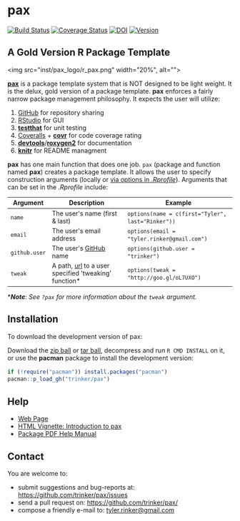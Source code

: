 pax
=======



[![Build Status](https://travis-ci.org/trinker/pax.png?branch=master)](https://travis-ci.org/trinker/pax)
[![Coverage Status](https://coveralls.io/repos/trinker/pax/badge.png?branch=master)](https://coveralls.io/r/trinker/pax?branch=master)
[![DOI](https://zenodo.org/badge/5398/trinker/pax.svg)](http://dx.doi.org/10.5281/zenodo.15891)
<a href="https://img.shields.io/badge/Version-0.0.2-orange.svg"><img src="https://img.shields.io/badge/Version-0.0.2-orange.svg" alt="Version"/></a></p>

## A Gold Version R Package Template


<img src="inst/pax_logo/r_pax.png" width="20%", alt="">  

[**pax**](http://trinker.github.io/pax_dev) is a package template system that is NOT designed to be light weight.  It is the delux, gold version of a package template.  **pax** enforces a fairly narrow package management philosophy.  It expects the user will utilize:

1.  [GitHub](https://github.com) for repository sharing
2.  [RStudio](http://www.rstudio.com/) for GUI 
3.  [**testthat**](http://cran.r-project.org/web/packages/testthat/index.html) for unit testing
4.  [Coveralls](https://coveralls.io/) + [**covr**](https://github.com/jimhester/covr) for code coverage rating
5.  [**devtools**](http://cran.r-project.org/web/packages/devtools/index.html)/[**roxygen2**](http://cran.r-project.org/web/packages/roxygen2/index.html) for documentation 
6.  [**knitr**](http://yihui.name/knitr/) for README managment

**pax** has one main function that does one job.  `pax` (package and function named **pax**) creates a package template.  It allows the user to specify construction arguments (locally or [via options in *.Rprofile*](http://www.statmethods.net/interface/customizing.html)). Arguments that can be set in the *.Rprofile* include:


| Argument         |  Description                                       | Example                                             |
|------------------|---------------------------------------------|-----------------------------------------------------|
| `name`  | The user's name (first & last) |   `options(name = c(first="Tyler",  last="Rinker"))`|                 |
| `email`  | The user's email address |   `options(email = "tyler.rinker@gmail.com")`|  
| `github.user`  | The user's [GitHub](https://github.com) name |   `options(github.user = "trinker")`|  
| `tweak`  | A path, [url](http://goo.gl/oL7UXO) to a user specified 'tweaking' function\* |   `options(tweak = "http://goo.gl/oL7UXO")`| 

\****Note***: *See `?pax` for more information about the `tweak` argument.*

## Installation

To download the development version of pax:

Download the [zip ball](https://github.com/trinker/pax/zipball/master) or [tar ball](https://github.com/trinker/pax/tarball/master), decompress and run `R CMD INSTALL` on it, or use the **pacman** package to install the development version:

```r
if (!require("pacman")) install.packages("pacman")
pacman::p_load_gh("trinker/pax")
```

## Help

- [Web Page](http://trinker.github.com/pax/)     
- [HTML Vignette: Introduction to pax](http://trinker.github.io/pax/vignettes/introduction.html)       
- [Package PDF Help Manual](https://dl.dropboxusercontent.com/u/61803503/pax.pdf)   

## Contact

You are welcome to:
* submit suggestions and bug-reports at: <https://github.com/trinker/pax/issues>
* send a pull request on: <https://github.com/trinker/pax/>
* compose a friendly e-mail to: <tyler.rinker@gmail.com>



